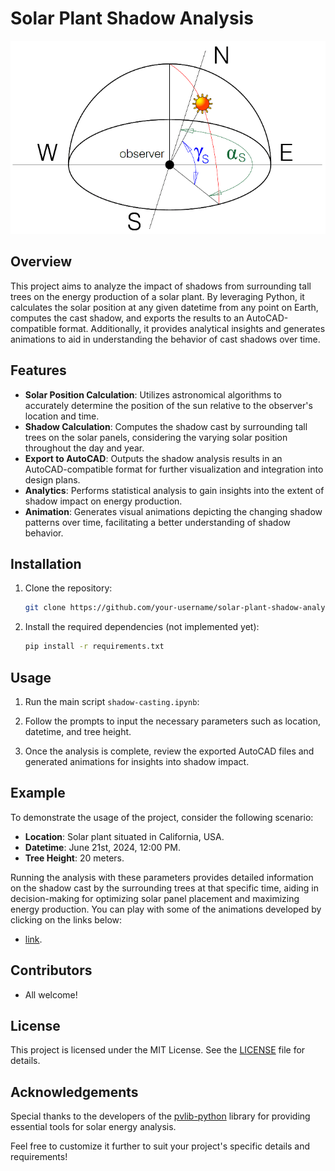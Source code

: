 # Solar Plant Shadow Analysis

![](img/azimuth_altitude.png)

## Overview

This project aims to analyze the impact of shadows from surrounding tall trees on the energy production of a solar plant. By leveraging Python, it calculates the solar position at any given datetime from any point on Earth, computes the cast shadow, and exports the results to an AutoCAD-compatible format. Additionally, it provides analytical insights and generates animations to aid in understanding the behavior of cast shadows over time.

## Features

- **Solar Position Calculation**: Utilizes astronomical algorithms to accurately determine the position of the sun relative to the observer's location and time.
- **Shadow Calculation**: Computes the shadow cast by surrounding tall trees on the solar panels, considering the varying solar position throughout the day and year.
- **Export to AutoCAD**: Outputs the shadow analysis results in an AutoCAD-compatible format for further visualization and integration into design plans.
- **Analytics**: Performs statistical analysis to gain insights into the extent of shadow impact on energy production.
- **Animation**: Generates visual animations depicting the changing shadow patterns over time, facilitating a better understanding of shadow behavior.

## Installation

1. Clone the repository:

   ```bash
   git clone https://github.com/your-username/solar-plant-shadow-analysis.git
   ```

2. Install the required dependencies (not implemented yet):

   ```bash
   pip install -r requirements.txt
   ```

## Usage

1. Run the main script `shadow-casting.ipynb`:

2. Follow the prompts to input the necessary parameters such as location, datetime, and tree height.

3. Once the analysis is complete, review the exported AutoCAD files and generated animations for insights into shadow impact.

## Example

To demonstrate the usage of the project, consider the following scenario:

- **Location**: Solar plant situated in California, USA.
- **Datetime**: June 21st, 2024, 12:00 PM.
- **Tree Height**: 20 meters.

Running the analysis with these parameters provides detailed information on the shadow cast by the surrounding trees at that specific time, aiding in decision-making for optimizing solar panel placement and maximizing energy production. You can play with some of the animations developed by clicking on the links below:
- [link](https://htmlpreview.github.io/?).



## Contributors

- All welcome!

## License

This project is licensed under the MIT License. See the [LICENSE](LICENSE) file for details.

## Acknowledgements

Special thanks to the developers of the [pvlib-python](https://github.com/pvlib/pvlib-python) library for providing essential tools for solar energy analysis.

Feel free to customize it further to suit your project's specific details and requirements!
